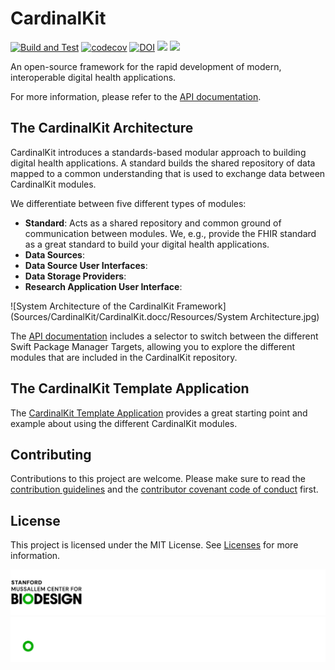 <!--

This source file is part of the CardinalKit open-source project.

SPDX-FileCopyrightText: 2022 Stanford University and the project authors (see CONTRIBUTORS.md)

SPDX-License-Identifier: MIT
  
-->

# CardinalKit

[![Build and Test](https://github.com/StanfordBDHG/CardinalKit/actions/workflows/build-and-test.yml/badge.svg)](https://github.com/StanfordBDHG/CardinalKit/actions/workflows/build-and-test.yml)
[![codecov](https://codecov.io/gh/StanfordBDHG/CardinalKit/branch/main/graph/badge.svg?token=KHU2K1HTAM)](https://codecov.io/gh/StanfordBDHG/CardinalKit)
[![DOI](https://zenodo.org/badge/549199889.svg)](https://zenodo.org/badge/latestdoi/549199889)
[![](https://img.shields.io/endpoint?url=https%3A%2F%2Fswiftpackageindex.com%2Fapi%2Fpackages%2FStanfordBDHG%2FCardinalKit%2Fbadge%3Ftype%3Dswift-versions)](https://swiftpackageindex.com/StanfordBDHG/CardinalKit)
[![](https://img.shields.io/endpoint?url=https%3A%2F%2Fswiftpackageindex.com%2Fapi%2Fpackages%2FStanfordBDHG%2FCardinalKit%2Fbadge%3Ftype%3Dplatforms)](https://swiftpackageindex.com/StanfordBDHG/CardinalKit)

An open-source framework for the rapid development of modern, interoperable digital health applications.

For more information, please refer to the [API documentation](https://swiftpackageindex.com/StanfordBDHG/CardinalKit/documentation).

## The CardinalKit Architecture

CardinalKit introduces a standards-based modular approach to building digital health applications. A standard builds the shared repository of data mapped to a common understanding that is used to exchange data between CardinalKit modules.

We differentiate between five different types of modules:
- **Standard**: Acts as a shared repository and common ground of communication between modules. We, e.g., provide the FHIR standard as a great standard to build your digital health applications.
- **Data Sources**: 
- **Data Source User Interfaces**: 
- **Data Storage Providers**: 
- **Research Application User Interface**: 

![System Architecture of the CardinalKit Framework](Sources/CardinalKit/CardinalKit.docc/Resources/System Architecture.jpg)

The [API documentation](https://swiftpackageindex.com/StanfordBDHG/CardinalKit/documentation) includes a selector to switch between the different Swift Package Manager Targets, allowing you to explore the different modules that are included in the CardinalKit repository.

## The CardinalKit Template Application

The [CardinalKit Template Application](https://github.com/StanfordBDHG/CardinalKitTemplateApplication) provides a great starting point and example about using the different CardinalKit modules.

## Contributing

Contributions to this project are welcome. Please make sure to read the [contribution guidelines](https://github.com/StanfordBDHG/.github/blob/main/CONTRIBUTING.md) and the [contributor covenant code of conduct](https://github.com/StanfordBDHG/.github/blob/main/CODE_OF_CONDUCT.md) first.


## License

This project is licensed under the MIT License. See [Licenses](https://github.com/StanfordBDHG/CardinalKit/tree/main/LICENSES) for more information.

![Stanford Byers Center for Biodesign Logo](https://raw.githubusercontent.com/StanfordBDHG/.github/main/assets/biodesign-footer-light.png#gh-light-mode-only)
![Stanford Byers Center for Biodesign Logo](https://raw.githubusercontent.com/StanfordBDHG/.github/main/assets/biodesign-footer-dark.png#gh-dark-mode-only)
